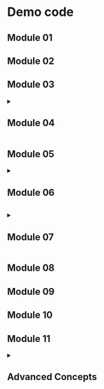 # Demo code
<h2>Module 01</h2>

<h2>Module 02</h2>

<h2>Module 03</h2>   




<details><summary><h2>Module 04</h2></summary><Strong> 

  ```PowerShell
  Install-Module -Name PipelineDemo -Force                     # Install this before trying any of these examples
  ```
  ### Get-OpenTCPPortByVal
  #### Try ByValue pipeline

  ```PowerShell
  # ByValue Pipeline
  Get-ADComputer -Filter *          |        Get-OpenTCPPortByVal

  #
  # Get-Member shows type                    Get-Help shows:   
  # of [ADComputer] --------------> |----->  -Computer [ADComputer]
  #                                 |         Pipeline=True (ByValue)
  #                                 |
  #                                 |        -TcpPort [int]
  #                                 |         Pipeline=False

  # We can pipe the entire [ADComputer] object to Get-OpenTCPPortByVal
  # because of these two reasons:
  #   1. The -Computer parameter (from Get-OpenTCPPortByVal) can accept pipeline using ByValue {pipeline=True  ByValue}
  #   2. The type for the parameter -Computer matches the object type produced by
  #      the "Get-ADComputer -Filter *" command {[ADComputer] = [ADComputer]} 
  ```
  #### ByValue pipeline succeeds
  
  
  ---
  
  ### Get-OpenTCPPortByPN
  #### Always try ByValue pipeline first
  
  ```PowerShell
  Get-ADComputer -Filter *          |        Get-OpenTCPPortByPN

  # This command produces           |        This command does NOT accept 
  # an [ADComputer] object          |        [ADComputer] objects ByValue
  
  # Get-Member shows type                    Get-Help shows:
  # of [ADComputer] ------------> X | X      -Name [String]
  #                                 |         Pipeline=True (ByPropertyName)
  #                                 |
  #                                 |        -TcpPort [int]
  #                                 |         Pipeline=False

  # This fails because there are no parameters in the Get-OpenTCPPortByPN command
  # that:
  #  1. Accept pipeline using ByValue and
  #  2. Have their type matching [ADComputer]
  ```
  #### ByValue pipeline failed --> PowerShell now tries the ByPropertyName pipeline
   
  #### Resorting to ByPropertyName pipeline
  
  ```PowerShell
  Get-ADComputer -Filter *          |        Get-OpenTCPPortByPN

  # When Unpacking the [ADComputer] |        This command has the following
  # object we find these            |        parameters:
  # properties:                     |
  
  # Get-Member shows:                        Get-Help shows:
  #  Name              [String] --->|----->  -Name [string]  
  #  DNSHostName       [String]     |         pipeline=True  ByPropertyName
  #  Enabled           [Boolean]    |  
  #  DistinguishedName [String]     |        -TcpPort <Int32>
  #  ObjectClass       [String]     |         Pipeline=False
  #  ObjectGUID        [Guid]       |
  #  SamAccountName    [String]     |
  #  SID               [SID]        |
  #  UserPrincipalName [String]     |

  # We can pipe the value of the contents of the Name property to Get-OpenTCPPortByPN
  # because of these three reasons:
  #   1. The -Name parameter (from Get-OpenTCPPortByPN) can accept pipeline using ByPropertyName {pipeline=True  ByPropertyName}
  #   2. The property and parameter names are spelt exactly the same {Name = Name}
  #   3. The types for both of the property and parameter are the same {[string] = [string]} 
  ```
  #### ByPropertyName succeeds


 ---
 
  ### Parameter Overrides Pipeline
  #### Prevents PowerShell from Piping Data
  
  ```PowerShell
  Get-ADComputer -Filter *          |        Get-OpenTCPPortByPN -Name 'LON-DC1'

  # When Unpacking the [ADComputer] |        This command has the following
  # object we find these            |        parameters:
  # properties:                     |
  
  # Get-Member shows:                        Get-Help shows:
  #  Name              [String] --->|  XXXX  -Name [string]  
  #  DNSHostName       [String]     |         pipeline=True  ByPropertyName
  #  Enabled           [Boolean]    |  
  #  DistinguishedName [String]     |        -TcpPort <Int32>
  #  ObjectClass       [String]     |         Pipeline=False
  #  ObjectGUID        [Guid]       |
  #  SamAccountName    [String]     |
  #  SID               [SID]        |
  #  UserPrincipalName [String]     |

  # We would normally be able to pipe the value of the contents of the Name property to Get-OpenTCPPortByPN
  # because of these three reasons:
  #   1. The -Name parameter (from Get-OpenTCPPortByPN) can accept pipeline using ByPropertyName {pipeline=True  ByPropertyName}
  #   2. The property and parameter and property names are spelt exactly the same {Name = Name}
  #   3. The types for both of the property and parameter are the same {[string] = [string]}

  # HOWEVER, because the -Name parameter was used on the command line, the pipeline is NOT
  # permitted to pipe data to this -Name parameter. Thus using the parameter on the second command
  # overrides the pipeline's ability to pipe data to that parameter.
  ```


  <br>

[Back to labs](https://github.com/brentd09/AZ040Labs/blob/main/README.md#powershell-labs)
  
</Strong></details> 

<h2>Module 05</h2>

<details><summary><h2>Module 06</h2> </summary><Strong> 

### Demo: Hashtable, Nested Hashtable

```PowerShell
# Nesting HashTables
$Person = @{
  Name = 'Kevin'
  Age  = 36
  Address = [ordered]@{
    Street  = '2351 State Road'      
    City    = 'Austin'
    State   = 'TX'
    Country = 'USA'
  }
}

$Person.Name
$Person.Address.Street
$Person.Address


```
[Back to labs](https://github.com/brentd09/AZ040Labs/blob/main/README.md#powershell-labs)

### Demo: HashTables, ArrayLists, Nested HashTables, Ordered HashTables  

```PowerShell
[System.Collections.ArrayList]$People = @()


$Person1 = @{
  Name = 'Kevin'
  Age  = 36
  Address = [ordered]@{
    Street  = '2351 State Road'      
    City    = 'Austin'
    State   = 'TX'
    Country = 'USA'
  }
}

$Person2 = @{
  Name = 'Brian'
  Age  = 23
  Address = [ordered]@{
    Street  = '211 Mountian Road'      
    City    = 'Denver'
    State   = 'CO'
    Country = 'USA'
  }
}

$Person3 = @{
  Name = 'Diane'
  Age  = 59
  Address = [ordered]@{
    Street  = '33 Banks Road'      
    City    = 'Sydney'
    State   = 'NSW'
    Country = 'Australia'
  }
}

$Person4 = @{
  Name = 'Jill'
  Age  = 18
  Address = [ordered]@{
    Street  = '51 Main Street'      
    City    = 'Brisbane'
    State   = 'QLD'
    Country = 'Australia'
  }
}

$People.Add($Person1)
$People.Add($Person2)
$People.Add($Person3)
$People.Add($Person4)

foreach ($Person in $People) {
  Write-Host "$($Person.Name) is $($Person.Age) years old and lives at $($Person.Address.Street), $($Person.Address.City) $($Person.Address.State), $($Person.Address.Country) "
}

```

[Back to labs](https://github.com/brentd09/AZ040Labs/blob/main/README.md#powershell-labs)

### Demo: HashTables, List, Nested HashTables, Ordered HashTables 

```Powershell
# This uses a more modern non-fixed size array called [List]
# Please note [ArrayList] is old, and not recommended anymore. See the website below:
# https://learn.microsoft.com/en-us/dotnet/api/system.collections.arraylist?view=net-7.0

# Despite what the PowerShell training manual instructs regarding using [ArrayList],
# the [List] arrays are more capable and are more modern.

# To use a list you must declare what type of data is in the list, however, you can use
# [PSObject] or [object] to mean any generic objects of any type or you can declare a
# specific type like [int] or [string] etc.


[System.Collections.Generic.List[PSObject]]$People = @()


$Person1 = @{
  Name = 'Kevin'
  Age  = 36
  Address = [ordered]@{
    Street  = '2351 State Road'      
    City    = 'Austin'
    State   = 'TX'
    Country = 'USA'
  }
}

$Person2 = @{
  Name = 'Brian'
  Age  = 23
  Address = [ordered]@{
    Street  = '211 Mountian Road'      
    City    = 'Denver'
    State   = 'CO'
    Country = 'USA'
  }
}

$Person3 = @{
  Name = 'Diane'
  Age  = 59
  Address = [ordered]@{
    Street  = '33 Banks Road'      
    City    = 'Sydney'
    State   = 'NSW'
    Country = 'Australia'
  }
}

$Person4 = @{
  Name = 'Jill'
  Age  = 18
  Address = [ordered]@{
    Street  = '51 Main Street'      
    City    = 'Brisbane'
    State   = 'QLD'
    Country = 'Australia'
  }
}

$People.Add($Person1)
$People.Add($Person2)
$People.Add($Person3)
$People.Add($Person4)

foreach ($Person in $People) {
  Write-Host "$($Person.Name) is $($Person.Age) years old and lives at $($Person.Address.Street), $($Person.Address.City) $($Person.Address.State), $($Person.Address.Country) "
}
```

[Back to labs](https://github.com/brentd09/AZ040Labs/blob/main/README.md#powershell-labs)

</Strong></details>

<details><summary><h2>Module 07</h2></summary><Strong> 


### Demo: Foreach 

```PowerShell
# Report Which Computers Respond
$Computers = 'LON-Cl1','LON-DC1','LON-SVR1','LON-SVR2'
foreach  ($Computer in $Computers) {
  $ComputerResponded = Test-NetConnection -ComputerName $Computer -InformationLevel Quiet -WarningAction SilentlyContinue
  Write-Host "Computer $Computer responded: $ComputerResponded" 
}
```
[Back to labs](https://github.com/brentd09/AZ040Labs/blob/main/README.md#powershell-labs)

### Demo: if, do..until, nested loops, function, verbose, Newline Char

```PowerShell
# MasterMind Game
function Start-MasterMind {
  [CmdletBinding()]
  Param()
  Clear-Host
  $HiddenNumbers = 1..6 | Get-Random -Count 4
  write-verbose "$HiddenNumbers"
  do {
    $WrongPos = 0
    $RightPos = 0
    do {
      [int[]]$Guess = (Read-Host -Prompt 'Enter 4 numbers 1-6 with commas to separate').split(',')
      $Guess = $Guess | Select-Object -Unique
      $HighestNumber = ($Guess | Sort-Object -Descending)[0] 
    } until ($Guess.count -eq 4 -and $HighestNumber -le 6 )
    foreach ($Index in 0..3) {
      if ($Guess[$Index] -eq $HiddenNumbers[$Index]) {$RightPos++}
      elseif ($Guess[$Index] -in $HiddenNumbers) {$WrongPos++}
    }
    Write-Host -ForegroundColor Yellow "$Guess -   RightPosition = $RightPos    WrongPosition = $WrongPos   `n" 
  } until ($RightPos -eq 4)
}

Start-MasterMind -Verbose
```

[Back to labs](https://github.com/brentd09/AZ040Labs/blob/main/README.md#powershell-labs)
### Demo: Switch

```PowerShell
# Menu Script
Clear-Host
Write-Host Menu
Write-Host ----
Write-Host 
Write-Host 1...Add two numbers 
Write-Host 2...Multiply two numbers
Write-Host 3...Exit
Write-Host 
$Choice = Read-Host -Prompt 'Choose a menu number'
switch ($Choice) {
    1 {
      [double]$num1 = Read-Host -Prompt 'Enter the first number'
      [double]$num2 = Read-Host -Prompt 'Enter the second number'
      $num1 + $num2 
    }
    2 {
      [double]$num1 = Read-Host -Prompt 'Enter the first number'
      [double]$num2 = Read-Host -Prompt 'Enter the second number'
      $num1 * $num2 
    
    }
    3 {break}
    Default {Write-Host 'This was not a valid choice'}
}
```
[Back to labs](https://github.com/brentd09/AZ040Labs/blob/main/README.md#powershell-labs)
### Demo: For

```PowerShell
# Divide by a series of numbers
$Number = 345
for ($Count = 1; $Count -le 10; $Count++) {
  $Div = $Number / $Count
  Write-Host "$Number / $Count = $Div"
}
```

[Back to labs](https://github.com/brentd09/AZ040Labs/blob/main/README.md#powershell-labs)
### Demo: Do..While, If 

```PowerShell
# Guessing Game
Clear-Host
$Turns = 0
$HiddenNumber = 1..100 | Get-Random
do {
  [int]$Guess = Read-Host -Prompt 'Enter a number from 1 to 100'
  $Turns++
  if ($Guess -gt $HiddenNumber) {Write-Host 'Your Guess was too high'}
  elseif ($Guess -lt $HiddenNumber) {Write-Host 'Your Guess was too low'}
  else {Write-Host "You Guessed the number correctly, it took you $Turns turns"}
  }
} while ($HiddenNumber -ne $Guess)
```

[Back to labs](https://github.com/brentd09/AZ040Labs/blob/main/README.md#powershell-labs)
### Demo: Do..While, Switch, Break

```PowerShell
# Looping Menu Script
Clear-Host
do {
  Write-Host Menu
  Write-Host ----
  Write-Host 
  Write-Host 1...Add two numbers 
  Write-Host 2...Multiply two numbers
  Write-Host 3...Exit
  Write-Host 
  $Choice = Read-Host -Prompt 'Choose a menu number'
  switch ($Choice) {
    1 {
      [double]$num1 = Read-Host -Prompt 'Enter the first number'
      [double]$num2 = Read-Host -Prompt 'Enter the second number'
      $num1 + $num2 
    }
    2 {
      [double]$num1 = Read-Host -Prompt 'Enter the first number'
      [double]$num2 = Read-Host -Prompt 'Enter the second number'
      $num1 * $num2 
    
    }
    3 {break}
    Default {Write-Host 'This was not a valid choice'}
  }
} while ($Choice -ne 3)  
```

[Back to labs](https://github.com/brentd09/AZ040Labs/blob/main/README.md#powershell-labs)
### Demo: Break, Continue, Foreach, ArrayList 

```PowerShell
# Find Prime Numbers
function Find-Prime {
  Param (
    [int]$MaxNumber = 70
  )
  # Find Prime Numbers
  [System.Collections.ArrayList]$Primes = @()
  $Numbers = 1..$MaxNumber
  foreach  ($Number in $Numbers) {
    if ($Number -eq 1 ) {continue}
    $DivideBys = 2..$Number
    $IsPrime = $true
    foreach ($DivideBy in $DivideBys) {
      if ($DivideBy -gt ($Number / 2 + 1)) {break} # we only need to try half of the numbers 
      $Remainder = $Number % $DivideBy
      if ($Remainder -eq 0 -and $Number -ne $DivideBy) {
        $IsPrime = $false
        break # We already know this is not a prime now so no use going through the rest of the loop
      }
    }
    if ($IsPrime -eq $true) {$Primes += $Number}
  }
  
  Write-Progress -Activity Calculating Primes -Id 1 -Completed
  return $Primes
}

Find-Primes 
```
[Back to labs](https://github.com/brentd09/AZ040Labs/blob/main/README.md#powershell-labs)


</Strong></details> 

<h2>Module 08</h2>

<h2>Module 09</h2>

<h2>Module 10</h2>

<h2>Module 11</h2>

<details><summary><h2>Advanced Concepts</h2></summary><Strong> 
### Demo: Function, Param, PSCustomObject 
 
```PowerShell
function Get-IpConfig {
  [cmdletbinding()]
  Param(
    [switch]$All
  )
  $LiveAdapter = Get-NetAdapter -Physical | Where-Object {$_.status -eq 'up'}
  $IP4 = Get-NetIPAddress -AddressFamily IPv4 | where-Object {$_.ifIndex -eq $LiveAdapter.ifIndex}
  $DNSAddr = Get-DnsClientServerAddress -AddressFamily IPv4| where-Object {$_.InterfaceIndex -eq $LiveAdapter.ifIndex}
  $IPConfig = Get-NetIPInterface -InterfaceIndex 5 -AddressFamily IPv4
  $Routes = Get-NetRoute -AddressFamily IPv4
  if ($All -eq $true){
    return [PSCustomObject][ordered]@{
      InterfaceAlias = $LiveAdapter.ifAlias
      InterfaceIndex = $LiveAdapter.ifIndex
      MACAddress     = $LiveAdapter.LinkLayerAddress
      IPV4Address    = $IP4.IPAddress
      IPV4MaskLength = $IP4.PrefixLength
      DNSServer      = $DNSAddr.Address
      DHCPEnabled    = $IPConfig.Dhcp
      DefaultGateway = ($Routes | Where-Object {$_.DestinationPrefix -match '0.0.0.0' -and $_.IfIndex -eq $LiveAdapter.ifIndex}).NextHop
    }
  }
  else { 
    return [PSCustomObject][ordered]@{
      InterfaceAlias = $LiveAdapter.ifAlias
      IPV4Address    = $IP4.IPAddress
      IPV4MaskLength = $IP4.PrefixLength
    }
  }
}

Get-IpConfig
# Get-IpConfig -All

```

[Back to labs](https://github.com/brentd09/AZ040Labs/blob/main/README.md#powershell-labs)

### Demo: Break, Continue, Foreach, ArrayList, Function, Param, PSCustomObject

```PowerShell
function Get-Prime {
  [cmdletbinding()]
  param (
     [int]$MaxNumber = 50
  )
  # Find Prime Numbers
  [System.Collections.ArrayList]$Primes = @()
  $Numbers = 1..$MaxNumber
  foreach  ($Number in $Numbers) {
    if ($Number -eq 1 ) {continue}
    $DivideBys = 2..$Number
    $IsPrime = $true
    foreach ($DivideBy in $DivideBys) {
      if ($DivideBy -gt ($Number / 2 + 1)) {break} # we only need to try half of the numbers 
      $Remainder = $Number % $DivideBy
      if ($Remainder -eq 0 -and $Number -ne $DivideBy) {
        $IsPrime = $false
        break # We already know this is not a prime now so no use going through the rest of the loop
      }
    }
    if ($IsPrime -eq $true) {$Primes += $Number}
  }
  return [PSCustomObject]@{
    Primes     = $Primes
    MaxPrime   = $Primes[-1]
    PrimeCount = $Primes.count
  }
}

$PrimeData = Get-Prime -MaxNumber 10
$PrimeData
```

[Back to labs](https://github.com/brentd09/AZ040Labs/blob/main/README.md#powershell-labs)

</Strong></details>
